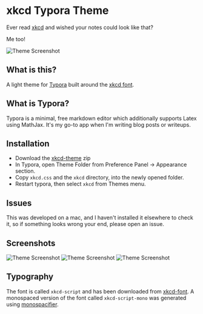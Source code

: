 # xkcd Typora Theme

Ever read [xkcd](https://xkcd.com) and wished your notes could look like that?

Me too!

![Theme Screenshot](https://github.com/jack4818/xkcd-typora/blob/b7637f20508fbb7988601a935885a856a025f486/screenshot.png)

## What is this?

A light theme for [Typora](https://typora.io) built around the [xkcd font](https://github.com/ipython/xkcd-font).

## What is Typora?

Typora is a minimal, free markdown editor which additionally supports Latex using MathJax. It's my go-to app when I'm writing blog posts or writeups.

## Installation 

- Download the [xkcd-theme](https://github.com/jack4818/xkcd-typora/blob/019d13a24247d6db5f8748bb0071868d7dfabaae/xkcd-theme.zip) zip
- In Typora, open Theme Folder from Preference Panel → Appearance section.
- Copy `xkcd.css` and the `xkcd` directory, into the newly opened folder.
- Restart typora, then select `xkcd` from Themes menu.

## Issues

This was developed on a mac, and I haven't installed it elsewhere to check it, so if something looks wrong your end, please open an issue.

## Screenshots

![Theme Screenshot](https://github.com/jack4818/xkcd-typora/blob/b7637f20508fbb7988601a935885a856a025f486/screenshot2.png)
![Theme Screenshot](https://github.com/jack4818/xkcd-typora/blob/b7637f20508fbb7988601a935885a856a025f486/screenshot3.png)
![Theme Screenshot](https://github.com/jack4818/xkcd-typora/blob/b7637f20508fbb7988601a935885a856a025f486/screenshot1.png)

## Typography

The font is called `xkcd-script` and has been downloaded from [xkcd-font](https://github.com/ipython/xkcd-font). 
A monospaced version of the font called `xkcd-script-mono` was generated using [monospacifier](https://github.com/cpitclaudel/monospacifier).
